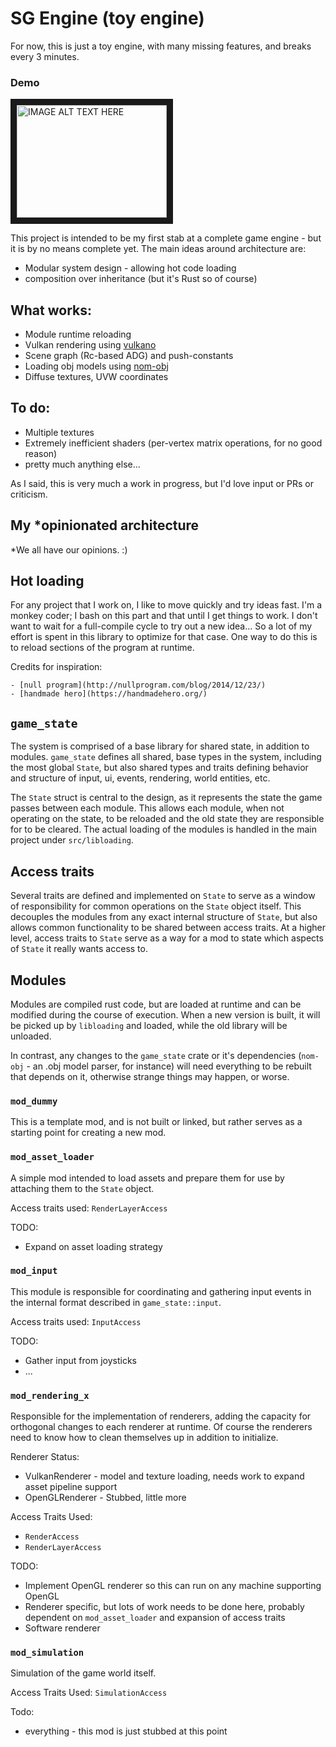 # SG Engine (toy engine)

For now, this is just a toy engine, with many missing features, and breaks every 3 minutes.


### Demo
<a href="http://www.youtube.com/watch?feature=player_embedded&v=w3Lk4ceiyVk " target="_blank"><img src="http://img.youtube.com/vi/w3Lk4ceiyVk/0.jpg" alt="IMAGE ALT TEXT HERE" width="240" height="180" border="10" /></a>

This project is intended to be my first stab at a complete game engine - but it is by no means complete yet. The main ideas around architecture are:

- Modular system design - allowing hot code loading
- composition over inheritance (but it's Rust so of course)

## What works:
- Module runtime reloading
- Vulkan rendering using [vulkano](https://github.com/tomaka/vulkano)
- Scene graph (Rc-based ADG) and push-constants 
- Loading obj models using [nom-obj](https://github.com/dwerner/nom-obj)
- Diffuse textures, UVW coordinates

## To do:
- Multiple textures
- Extremely inefficient shaders (per-vertex matrix operations, for no good reason)
- pretty much anything else... 

As I said, this is very much a work in progress, but I'd love input or PRs or criticism.

## My *opinionated architecture

*We all have our opinions. :)

## Hot loading

For any project that I work on, I like to move quickly and try ideas fast. I'm a monkey coder; I bash on this part and that until I get things to work. I don't want to wait for a full-compile cycle to try out a new idea... So a lot of my effort is spent in this library to optimize for that case. One way to do this is to reload sections of the program at runtime.

Credits for inspiration:

    - [null program](http://nullprogram.com/blog/2014/12/23/)
    - [handmade hero](https://handmadehero.org/)


## `game_state`
 
The system is comprised of a base library for shared state, in addition to modules. `game_state` defines all shared, base types in the system, including the most global `State`, but also shared types and traits defining behavior and structure of input, ui, events, rendering, world entities, etc.

The `State` struct is central to the design, as it represents the state the game passes between each module. This allows each module, when not operating on the state, to be reloaded and the old state they are responsible for to be cleared. The actual loading of the modules is handled in the main project under `src/libloading`.

## Access traits

Several traits are defined and implemented on `State` to serve as a window of responsibility for common operations on the `State` object itself. This decouples the modules from any exact internal structure of `State`, but also allows common functionality to be shared between access traits. At a higher level, access traits to `State` serve as a way for a mod to state which aspects of `State` it really wants access to.

## Modules
 
Modules are compiled rust code, but are loaded at runtime and can be modified during the course of execution. When a new version is built, it will be picked up by `libloading` and loaded, while the old library will be unloaded.

In contrast, any changes to the `game_state` crate or it's dependencies (`nom-obj` - an .obj model parser, for instance) will need everything to be rebuilt that depends on it, otherwise strange things may happen, or worse.

### `mod_dummy`

This is a template mod, and is not built or linked, but rather serves as a starting point for creating a new mod.
 
### `mod_asset_loader`

A simple mod intended to load assets and prepare them for use by attaching them to the `State` object.

Access traits used: `RenderLayerAccess`

TODO:
- Expand on asset loading strategy

### `mod_input`

This module is responsible for coordinating and gathering input events in the internal format described in 
`game_state::input`.

Access traits used: `InputAccess`

TODO:
- Gather input from joysticks
- ...

### `mod_rendering_x`

Responsible for the implementation of renderers, adding the capacity for orthogonal changes to each renderer at runtime. Of course the renderers need to know how to clean themselves up in addition to initialize.

Renderer Status:

- VulkanRenderer - model and texture loading, needs work to expand asset pipeline support
- OpenGLRenderer - Stubbed, little more

Access Traits Used: 
- `RenderAccess`
- `RenderLayerAccess`

TODO:
- Implement OpenGL renderer so this can run on any machine supporting OpenGL
- Renderer specific, but lots of work needs to be done here, probably dependent on `mod_asset_loader` and expansion of access traits
- Software renderer

### `mod_simulation`

Simulation of the game world itself.

Access Traits Used: `SimulationAccess`

Todo:
- everything - this mod is just stubbed at this point

